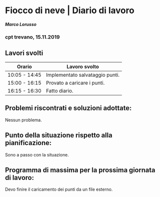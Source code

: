 

# Fiocco di neve | Diario di lavoro
##### Marco Lorusso
### cpt trevano, 15.11.2019

## Lavori svolti


|Orario        |Lavoro svolto                                                |
|--------------|-------------------------------------------------------------|
|10:05 - 14:45 |Implementato salvataggio punti.|
|15:00 - 16:15 |Provato a caricare i punti.|
|16:15 - 16:30 |Fatto diario.                                                |

##  Problemi riscontrati e soluzioni adottate:
  Nessun problema.
##  Punto della situazione rispetto alla pianificazione:
  Sono a passo con la situazione.
## Programma di massima per la prossima giornata di lavoro:
  Devo finire il caricamento dei punti da un file esterno.
